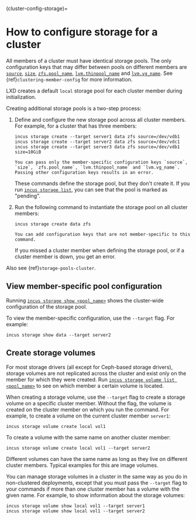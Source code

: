 (cluster-config-storage)=
# How to configure storage for a cluster

All members of a cluster must have identical storage pools.
The only configuration keys that may differ between pools on different members are [`source`](storage-drivers), [`size`](storage-drivers), [`zfs.pool_name`](storage-zfs-pool-config), [`lvm.thinpool_name`](storage-lvm-pool-config) and [`lvm.vg_name`](storage-lvm-pool-config).
See {ref}`clustering-member-config` for more information.

LXD creates a default `local` storage pool for each cluster member during initialization.

Creating additional storage pools is a two-step process:

1. Define and configure the new storage pool across all cluster members.
   For example, for a cluster that has three members:

       incus storage create --target server1 data zfs source=/dev/vdb1
       incus storage create --target server2 data zfs source=/dev/vdc1
       incus storage create --target server3 data zfs source=/dev/vdb1 size=10GiB

   ```{note}
   You can pass only the member-specific configuration keys `source`, `size`, `zfs.pool_name`, `lvm.thinpool_name` and `lvm.vg_name`.
   Passing other configuration keys results in an error.
   ```

   These commands define the storage pool, but they don't create it.
   If you run [`incus storage list`](incus_storage_list.md), you can see that the pool is marked as "pending".
1. Run the following command to instantiate the storage pool on all cluster members:

       incus storage create data zfs

   ```{note}
   You can add configuration keys that are not member-specific to this command.
   ```

   If you missed a cluster member when defining the storage pool, or if a cluster member is down, you get an error.

Also see {ref}`storage-pools-cluster`.

## View member-specific pool configuration

Running [`incus storage show <pool_name>`](incus_storage_show.md) shows the cluster-wide configuration of the storage pool.

To view the member-specific configuration, use the `--target` flag.
For example:

    incus storage show data --target server2

## Create storage volumes

For most storage drivers (all except for Ceph-based storage drivers), storage volumes are not replicated across the cluster and exist only on the member for which they were created.
Run [`incus storage volume list <pool_name>`](incus_storage_volume_list.md) to see on which member a certain volume is located.

When creating a storage volume, use the `--target` flag to create a storage volume on a specific cluster member.
Without the flag, the volume is created on the cluster member on which you run the command.
For example, to create a volume on the current cluster member `server1`:

    incus storage volume create local vol1

To create a volume with the same name on another cluster member:

    incus storage volume create local vol1 --target server2

Different volumes can have the same name as long as they live on different cluster members.
Typical examples for this are image volumes.

You can manage storage volumes in a cluster in the same way as you do in non-clustered deployments, except that you must pass the `--target` flag to your commands if more than one cluster member has a volume with the given name.
For example, to show information about the storage volumes:

    incus storage volume show local vol1 --target server1
    incus storage volume show local vol1 --target server2
